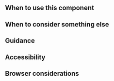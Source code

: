 ## When to use this component

## When to consider something else

## Guidance

## Accessibility

## Browser considerations

